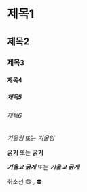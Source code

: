 # 제목1
## 제목2
### 제목3
#### 제목4
##### 제목5
###### 제목6

*기울임* 또는 _기울임_

**굵기** 또는 __굵기__

***기울고 굵게*** 또는 ___기울고 굵게___

~~취소선~~
:smile: , :alien:

